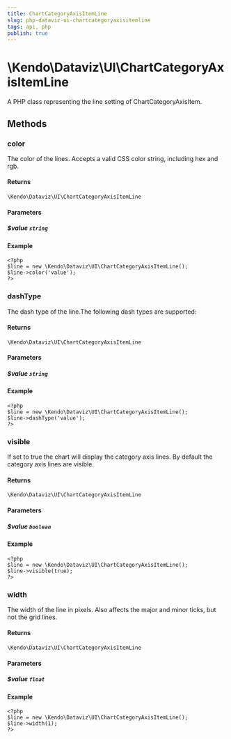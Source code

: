 ```yaml
---
title: ChartCategoryAxisItemLine
slug: php-dataviz-ui-chartcategoryaxisitemline
tags: api, php
publish: true
---
```


# \Kendo\Dataviz\UI\ChartCategoryAxisItemLine

A PHP class representing the line setting of ChartCategoryAxisItem.


## Methods

### color
The color of the lines. Accepts a valid CSS color string, including hex and rgb.

#### Returns
`\Kendo\Dataviz\UI\ChartCategoryAxisItemLine`

#### Parameters

##### $value `string`



#### Example 
    <?php
    $line = new \Kendo\Dataviz\UI\ChartCategoryAxisItemLine();
    $line->color('value');
    ?>

### dashType
The dash type of the line.The following dash types are supported:

#### Returns
`\Kendo\Dataviz\UI\ChartCategoryAxisItemLine`

#### Parameters

##### $value `string`



#### Example 
    <?php
    $line = new \Kendo\Dataviz\UI\ChartCategoryAxisItemLine();
    $line->dashType('value');
    ?>

### visible
If set to true the chart will display the category axis lines. By default the category axis lines are visible.

#### Returns
`\Kendo\Dataviz\UI\ChartCategoryAxisItemLine`

#### Parameters

##### $value `boolean`



#### Example 
    <?php
    $line = new \Kendo\Dataviz\UI\ChartCategoryAxisItemLine();
    $line->visible(true);
    ?>

### width
The width of the line in pixels. Also affects the major and minor ticks, but not the grid lines.

#### Returns
`\Kendo\Dataviz\UI\ChartCategoryAxisItemLine`

#### Parameters

##### $value `float`



#### Example 
    <?php
    $line = new \Kendo\Dataviz\UI\ChartCategoryAxisItemLine();
    $line->width(1);
    ?>

